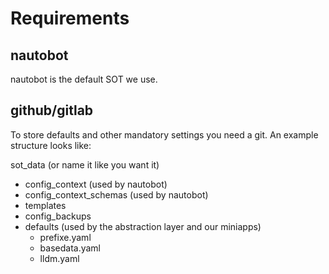 



# Requirements

## nautobot

nautobot is the default SOT we use. 

## github/gitlab
To store defaults and other mandatory settings you need a git.
An example structure looks like:

sot_data (or name it like you want it)<br>
* config_context (used by nautobot)
* config_context_schemas (used by nautobot)
* templates
* config_backups
* defaults (used by the abstraction layer and our miniapps)
  - prefixe.yaml 
  - basedata.yaml
  - lldm.yaml
